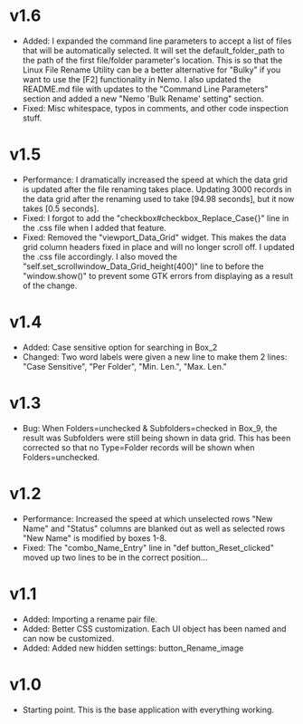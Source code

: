 # v1.6
* Added:  I expanded the command line parameters to accept a list of files that will be automatically selected.  It will set the default_folder_path to the path of the first file/folder parameter's location.  This is so that the Linux File Rename Utility can be a better alternative for "Bulky" if you want to use the [F2] functionality in Nemo.  I also updated the README.md file with updates to the "Command Line Parameters" section and added a new "Nemo 'Bulk Rename' setting" section.
* Fixed:  Misc whitespace, typos in comments, and other code inspection stuff.

# v1.5
* Performance:  I dramatically increased the speed at which the data grid is updated after the file renaming takes place.  Updating 3000 records in the data grid after the renaming used to take [94.98 seconds], but it now takes [0.5 seconds].
* Fixed:  I forgot to add the "checkbox#checkbox_Replace_Case{}" line in the .css file when I added that feature.
* Fixed:  Removed the "viewport_Data_Grid" widget.  This makes the data grid column headers fixed in place and will no longer scroll off.  I updated the .css file accordingly.  I also moved the "self.set_scrollwindow_Data_Grid_height(400)" line to before the "window.show()" to prevent some GTK errors from displaying as a result of the change.

# v1.4
* Added:  Case sensitive option for searching in Box_2
* Changed:  Two word labels were given a new line to make them 2 lines:  "Case Sensitive", "Per Folder", "Min. Len.", "Max. Len."

# v1.3
* Bug:  When Folders=unchecked & Subfolders=checked in Box_9, the result was Subfolders were still being shown in data grid.  This has been corrected so that no Type=Folder records will be shown when Folders=unchecked. 

# v1.2
* Performance:  Increased the speed at which unselected rows "New Name" and "Status" columns are blanked out as well as selected rows "New Name" is modified by boxes 1-8.
* Fixed:  The "combo_Name_Entry" line in "def button_Reset_clicked" moved up two lines to be in the correct position...

# v1.1
* Added:  Importing a rename pair file.
* Added:  Better CSS customization.  Each UI object has been named and can now be customized.
* Added:  Added new hidden settings:  button_Rename_image

# v1.0
* Starting point.  This is the base application with everything working.
